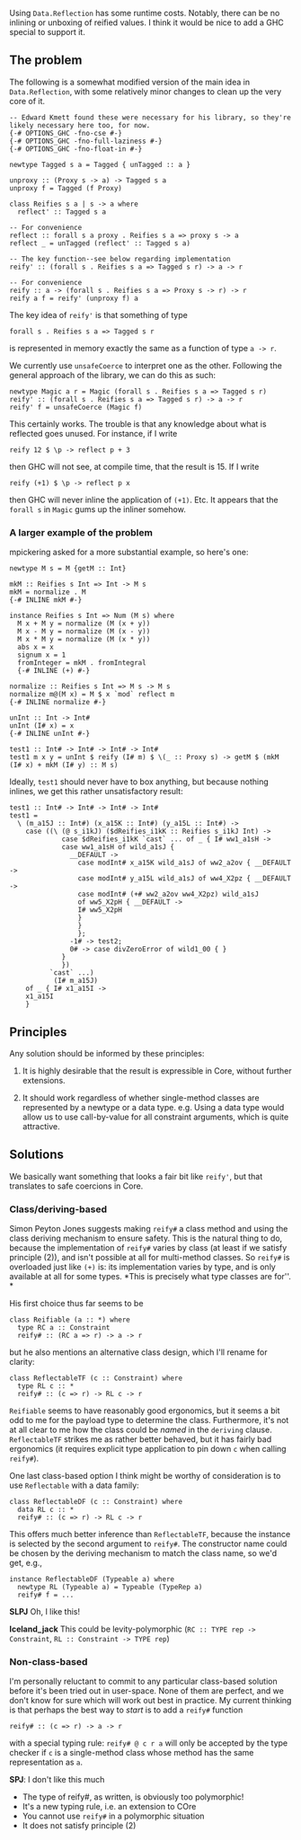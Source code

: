 
Using `Data.Reflection` has some runtime costs. Notably, there can be no inlining or unboxing of reified values. I think it would be nice to add a GHC special to support it.

## The problem



The following is a somewhat modified version of the main idea in `Data.Reflection`, with some relatively minor changes to clean up the very core of it.


```
-- Edward Kmett found these were necessary for his library, so they're likely necessary here too, for now.
{-# OPTIONS_GHC -fno-cse #-}
{-# OPTIONS_GHC -fno-full-laziness #-}
{-# OPTIONS_GHC -fno-float-in #-}

newtype Tagged s a = Tagged { unTagged :: a }

unproxy :: (Proxy s -> a) -> Tagged s a
unproxy f = Tagged (f Proxy)

class Reifies s a | s -> a where
  reflect' :: Tagged s a

-- For convenience
reflect :: forall s a proxy . Reifies s a => proxy s -> a
reflect _ = unTagged (reflect' :: Tagged s a)

-- The key function--see below regarding implementation
reify' :: (forall s . Reifies s a => Tagged s r) -> a -> r

-- For convenience
reify :: a -> (forall s . Reifies s a => Proxy s -> r) -> r
reify a f = reify' (unproxy f) a
```


The key idea of `reify'` is that something of type


```
forall s . Reifies s a => Tagged s r
```


is represented in memory exactly the same as a function of type `a -> r`.



We currently use `unsafeCoerce` to interpret one as the other. Following the general approach of the library, we can do this as such:


```
newtype Magic a r = Magic (forall s . Reifies s a => Tagged s r)
reify' :: (forall s . Reifies s a => Tagged s r) -> a -> r
reify' f = unsafeCoerce (Magic f)
```


This certainly works. The trouble is that any knowledge about what is reflected goes unused. For instance, if I write


```
reify 12 $ \p -> reflect p + 3
```


then GHC will not see, at compile time, that the result is 15. If I write


```
reify (+1) $ \p -> reflect p x
```


then GHC will never inline the application of `(+1)`. Etc. It appears that the `forall s` in `Magic` gums up the inliner somehow.

### A larger example of the problem



mpickering asked for a more substantial example, so here's one:


```
newtype M s = M {getM :: Int}

mkM :: Reifies s Int => Int -> M s
mkM = normalize . M
{-# INLINE mkM #-}

instance Reifies s Int => Num (M s) where
  M x + M y = normalize (M (x + y))
  M x - M y = normalize (M (x - y))
  M x * M y = normalize (M (x * y))
  abs x = x
  signum x = 1
  fromInteger = mkM . fromIntegral
  {-# INLINE (+) #-}

normalize :: Reifies s Int => M s -> M s
normalize m@(M x) = M $ x `mod` reflect m
{-# INLINE normalize #-}

unInt :: Int -> Int#
unInt (I# x) = x
{-# INLINE unInt #-}

test1 :: Int# -> Int# -> Int# -> Int#
test1 m x y = unInt $ reify (I# m) $ \(_ :: Proxy s) -> getM $ (mkM (I# x) + mkM (I# y) :: M s)
```


Ideally, `test1` should never have to box anything, but because nothing inlines, we get this rather unsatisfactory result:

```wiki
test1 :: Int# -> Int# -> Int# -> Int#
test1 =
  \ (m_a15J :: Int#) (x_a15K :: Int#) (y_a15L :: Int#) ->
    case ((\ (@ s_i1kJ) ($dReifies_i1kK :: Reifies s_i1kJ Int) ->
             case $dReifies_i1kK `cast` ... of _ { I# ww1_a1sH ->
             case ww1_a1sH of wild_a1sJ {
               __DEFAULT ->
                 case modInt# x_a15K wild_a1sJ of ww2_a2ov { __DEFAULT ->
                 case modInt# y_a15L wild_a1sJ of ww4_X2pz { __DEFAULT ->
                 case modInt# (+# ww2_a2ov ww4_X2pz) wild_a1sJ
                 of ww5_X2pH { __DEFAULT ->
                 I# ww5_X2pH
                 }
                 }
                 };
               -1# -> test2;
               0# -> case divZeroError of wild1_00 { }
             }
             })
          `cast` ...)
           (I# m_a15J)
    of _ { I# x1_a15I ->
    x1_a15I
    }
```

## Principles


Any solution should be informed by these principles:

1. It is highly desirable that the result is expressible in Core, without further extensions.

1. It should work regardless of whether single-method classes are represented by a newtype or a data type.  e.g. Using a data type would allow us to use call-by-value for all constraint arguments, which is quite attractive.

## Solutions


We basically want something that looks a fair bit like `reify'`, but that translates to safe coercions in Core.

### Class/deriving-based


Simon Peyton Jones suggests making `reify#` a class method and using the class deriving mechanism to ensure safety. This is the natural thing to do, because the implementation of `reify#` varies by class (at least if we satisfy principle (2)), and isn't possible at all for multi-method classes.  So `reify#` is overloaded just like `(+)` is: its implementation varies by type, and is only available at all for some types.   *This is precisely what type classes are for''.
*



His first choice thus far seems to be


```
class Reifiable (a :: *) where
  type RC a :: Constraint
  reify# :: (RC a => r) -> a -> r
```


but he also mentions an alternative class design, which I'll rename for clarity:


```
class ReflectableTF (c :: Constraint) where
  type RL c :: *
  reify# :: (c => r) -> RL c -> r
```


`Reifiable` seems to have reasonably good ergonomics, but it seems a bit odd to me for the payload type to determine the class. Furthermore, it's not at all clear to me how the class could be *named* in the `deriving` clause. `ReflectableTF` strikes me as rather better behaved, but it has fairly bad ergonomics (it requires explicit type application to pin down `c` when calling `reify#`).



One last class-based option I think might be worthy of consideration is to use `Reflectable` with a data family:


```
class ReflectableDF (c :: Constraint) where
  data RL c :: *
  reify# :: (c => r) -> RL c -> r
```


This offers much better inference than `ReflectableTF`, because the instance is selected by the second argument to `reify#`. The constructor name could be chosen by the deriving mechanism to match the class name, so we'd get, e.g.,


```
instance ReflectableDF (Typeable a) where
  newtype RL (Typeable a) = Typeable (TypeRep a)
  reify# f = ...
```


**SLPJ** Oh, I like this!



**Iceland_jack** This could be levity-polymorphic (`RC :: TYPE rep -> Constraint`, `RL :: Constraint -> TYPE rep`)


### Non-class-based



I'm personally reluctant to commit to any particular class-based solution before it's been tried out in user-space. None of them are perfect, and we don't know for sure which will work out best in practice. My current thinking is that perhaps the best way to *start* is to add a `reify#` function


```
reify# :: (c => r) -> a -> r
```


with a special typing rule: `reify# @ c r a` will only be accepted by the type checker if `c` is a single-method class whose method has the same representation as `a`.

**SPJ**: I don't like this much

- The type of reify\#, as written, is obviously too polymorphic!
- It's a new typing rule, i.e. an extension to COre
- You cannot use `reify#` in a polymorphic situation
- It does not satisfy principle (2)

